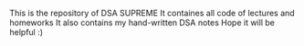 This is the repository of DSA SUPREME
It containes all code of lectures and homeworks
It also contains my hand-written DSA notes
Hope it will be helpful :)

